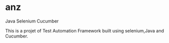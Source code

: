 # anz
Java Selenium Cucumber

This is a projet of Test Automation Framework built using selenium,Java and Cucumber.
